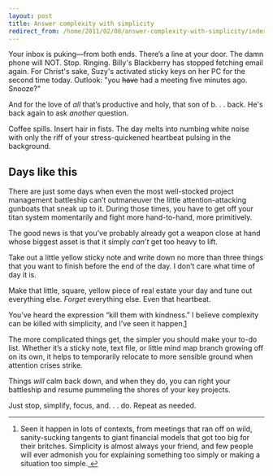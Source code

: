 ```yaml
---
layout: post
title: Answer complexity with simplicity
redirect_from: /home/2011/02/08/answer-complexity-with-simplicity/index.html
---
```

<p>Your inbox is puking—from both ends. There’s a line at your door. The damn phone will NOT. Stop. Ringing.
Billy's Blackberry has stopped fetching email again. For Christ's sake, Suzy's activated sticky keys on her PC for the second time today. Outlook: "you <span style="text-decoration: line-through;">have</span> had a meeting five minutes ago. Snooze?"</p>
<p>And for the love of <em>all</em> that’s productive and holy, that son of b. . . back. He's back again to ask <em>another</em> question.</p>
<p>Coffee spills. Insert hair in fists. The day melts into numbing white noise with only the riff of your stress-quickened heartbeat pulsing in the background.</p>
<h2>Days like this</h2>
<p>There are just some days when even the most well-stocked project management battleship can’t outmaneuver the little attention-attacking gunboats that sneak up to it. During those times, you have to get off your titan system momentarily and fight more hand-to-hand, more primitively.</p>
<p>The good news is that you’ve probably already got a weapon close at hand whose biggest asset is that it simply <em>can’t</em> get too heavy to lift.</p>
<p>Take out a little yellow sticky note and write down no more than three things that you want to finish before the end of the day. I don’t care what time of day it is.</p>
<p>Make that little, square, yellow piece of real estate your day and tune out everything else. <em>Forget</em> everything else. Even that heartbeat.</p>
<p>You’ve heard the expression “kill them with kindness.” I believe complexity can be killed with simplicity, and I’ve seen it happen.<a id="fnref:f1" class="footnote" title="see footnote" href="#fn:f1">1</a></p>
<p>The more complicated things get, the simpler you should make your to-do list. Whether it’s a sticky note, text file, or little mind map branch growing off on its own, it helps to temporarily relocate to more sensible ground when attention crises strike.</p>
<p>Things <em>will</em> calm back down, and when they do, you can right your battleship and resume pummeling the shores of your key projects.</p>
<p>Just stop, simplify, focus, and. . . do. Repeat as needed.</p>
<div class="footnotes">
<hr />
<ol>
<li id="fn:f1">Seen it happen in lots of contexts, from meetings that ran off on wild, sanity-sucking tangents to giant financial models that got too big for their britches. Simplicity is almost always your friend, and few people will ever admonish you for explaining something too simply or making a situation too simple.<a class="reversefootnote" title="return to article" href="#fnref:f1"> ↩</a></li>
</ol>
</div>
